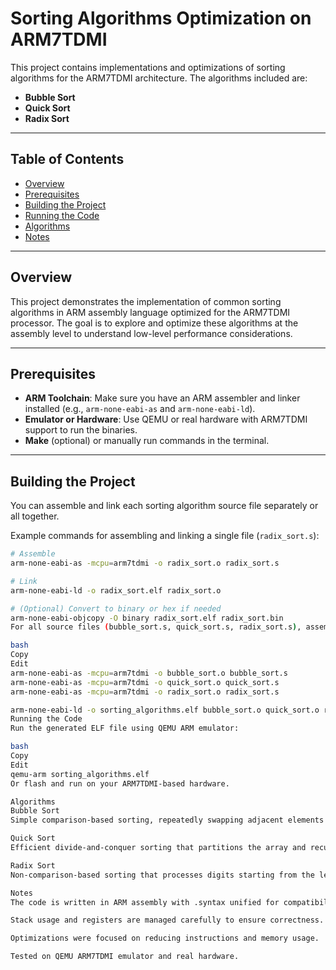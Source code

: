 # Sorting Algorithms Optimization on ARM7TDMI

This project contains implementations and optimizations of sorting algorithms for the ARM7TDMI architecture. The algorithms included are:

- **Bubble Sort**
- **Quick Sort**
- **Radix Sort**

---

## Table of Contents

- [Overview](#overview)  
- [Prerequisites](#prerequisites)  
- [Building the Project](#building-the-project)  
- [Running the Code](#running-the-code)  
- [Algorithms](#algorithms)  
- [Notes](#notes)

---

## Overview

This project demonstrates the implementation of common sorting algorithms in ARM assembly language optimized for the ARM7TDMI processor. The goal is to explore and optimize these algorithms at the assembly level to understand low-level performance considerations.

---

## Prerequisites

- **ARM Toolchain**: Make sure you have an ARM assembler and linker installed (e.g., `arm-none-eabi-as` and `arm-none-eabi-ld`).
- **Emulator or Hardware**: Use QEMU or real hardware with ARM7TDMI support to run the binaries.
- **Make** (optional) or manually run commands in the terminal.

---

## Building the Project

You can assemble and link each sorting algorithm source file separately or all together.

Example commands for assembling and linking a single file (`radix_sort.s`):

```bash
# Assemble
arm-none-eabi-as -mcpu=arm7tdmi -o radix_sort.o radix_sort.s

# Link
arm-none-eabi-ld -o radix_sort.elf radix_sort.o

# (Optional) Convert to binary or hex if needed
arm-none-eabi-objcopy -O binary radix_sort.elf radix_sort.bin
For all source files (bubble_sort.s, quick_sort.s, radix_sort.s), assemble and link similarly:

bash
Copy
Edit
arm-none-eabi-as -mcpu=arm7tdmi -o bubble_sort.o bubble_sort.s
arm-none-eabi-as -mcpu=arm7tdmi -o quick_sort.o quick_sort.s
arm-none-eabi-as -mcpu=arm7tdmi -o radix_sort.o radix_sort.s

arm-none-eabi-ld -o sorting_algorithms.elf bubble_sort.o quick_sort.o radix_sort.o
Running the Code
Run the generated ELF file using QEMU ARM emulator:

bash
Copy
Edit
qemu-arm sorting_algorithms.elf
Or flash and run on your ARM7TDMI-based hardware.

Algorithms
Bubble Sort
Simple comparison-based sorting, repeatedly swapping adjacent elements if they are in the wrong order.

Quick Sort
Efficient divide-and-conquer sorting that partitions the array and recursively sorts subarrays.

Radix Sort
Non-comparison-based sorting that processes digits starting from the least significant digit to the most significant.

Notes
The code is written in ARM assembly with .syntax unified for compatibility.

Stack usage and registers are managed carefully to ensure correctness.

Optimizations were focused on reducing instructions and memory usage.

Tested on QEMU ARM7TDMI emulator and real hardware.
